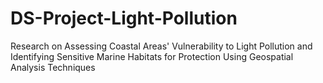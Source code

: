 # DS-Project-Light-Pollution
Research on Assessing Coastal Areas' Vulnerability to Light Pollution and Identifying Sensitive Marine Habitats for Protection Using Geospatial Analysis Techniques
